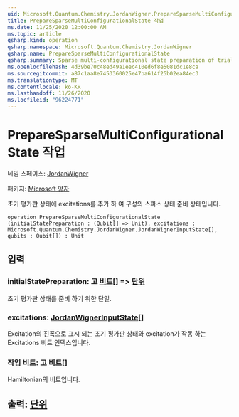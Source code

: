 ```yaml
---
uid: Microsoft.Quantum.Chemistry.JordanWigner.PrepareSparseMultiConfigurationalState
title: PrepareSparseMultiConfigurationalState 작업
ms.date: 11/25/2020 12:00:00 AM
ms.topic: article
qsharp.kind: operation
qsharp.namespace: Microsoft.Quantum.Chemistry.JordanWigner
qsharp.name: PrepareSparseMultiConfigurationalState
qsharp.summary: Sparse multi-configurational state preparation of trial state by adding excitations to initial trial state.
ms.openlocfilehash: 4d39be70c48ed49a1eec410ed6f8e5081dc1e8ca
ms.sourcegitcommit: a87c1aa8e7453360025e47ba614f25b02ea84ec3
ms.translationtype: MT
ms.contentlocale: ko-KR
ms.lasthandoff: 11/26/2020
ms.locfileid: "96224771"
---
```

# <a name="preparesparsemulticonfigurationalstate-operation"></a>PrepareSparseMultiConfigurationalState 작업

네임 스페이스: [JordanWigner](xref:Microsoft.Quantum.Chemistry.JordanWigner)

패키지: [Microsoft 양자](https://nuget.org/packages/Microsoft.Quantum.Chemistry)


초기 평가판 상태에 excitations를 추가 하 여 구성의 스파스 상태 준비 상태입니다.

```qsharp
operation PrepareSparseMultiConfigurationalState (initialStatePreparation : (Qubit[] => Unit), excitations : Microsoft.Quantum.Chemistry.JordanWigner.JordanWignerInputState[], qubits : Qubit[]) : Unit
```


## <a name="input"></a>입력

### <a name="initialstatepreparation--qubit--unit"></a>initialStatePreparation: 고 [비트](xref:microsoft.quantum.lang-ref.qubit)[] => [단위](xref:microsoft.quantum.lang-ref.unit) 

초기 평가판 상태를 준비 하기 위한 단일.


### <a name="excitations--jordanwignerinputstate"></a>excitations: [JordanWignerInputState](xref:Microsoft.Quantum.Chemistry.JordanWigner.JordanWignerInputState)[]

Excitation의 진폭으로 표시 되는 초기 평가판 상태와 excitation가 작동 하는 Excitations 비트 인덱스입니다.


### <a name="qubits--qubit"></a>작업 비트: 고 [비트](xref:microsoft.quantum.lang-ref.qubit)[]

Hamiltonian의 비트입니다.



## <a name="output--unit"></a>출력: [단위](xref:microsoft.quantum.lang-ref.unit)

